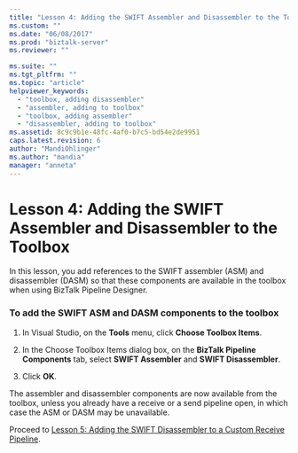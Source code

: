 ```yaml
---
title: "Lesson 4: Adding the SWIFT Assembler and Disassembler to the Toolbox | Microsoft Docs"
ms.custom: ""
ms.date: "06/08/2017"
ms.prod: "biztalk-server"
ms.reviewer: ""

ms.suite: ""
ms.tgt_pltfrm: ""
ms.topic: "article"
helpviewer_keywords: 
  - "toolbox, adding disassembler"
  - "assembler, adding to toolbox"
  - "toolbox, adding assembler"
  - "disassembler, adding to toolbox"
ms.assetid: 8c9c9b1e-48fc-4af0-b7c5-bd54e2de9951
caps.latest.revision: 6
author: "MandiOhlinger"
ms.author: "mandia"
manager: "anneta"
---
```

# Lesson 4: Adding the SWIFT Assembler and Disassembler to the Toolbox
In this lesson, you add references to the SWIFT assembler (ASM) and disassembler (DASM) so that these components are available in the toolbox when using BizTalk Pipeline Designer.  
  
### To add the SWIFT ASM and DASM components to the toolbox  
  
1.  In Visual Studio, on the **Tools** menu, click **Choose Toolbox Items**.  
  
2.  In the Choose Toolbox Items dialog box, on the **BizTalk Pipeline Components** tab, select **SWIFT Assembler** and **SWIFT Disassembler**.  
  
3.  Click **OK**.  
  
 The assembler and disassembler components are now available from the toolbox, unless you already have a receive or a send pipeline open, in which case the ASM or DASM may be unavailable.  
  
 Proceed to [Lesson 5: Adding the SWIFT Disassembler to a Custom Receive Pipeline](../../adapters-and-accelerators/accelerator-swift/lesson-5-adding-the-swift-disassembler-to-a-custom-receive-pipeline.md).